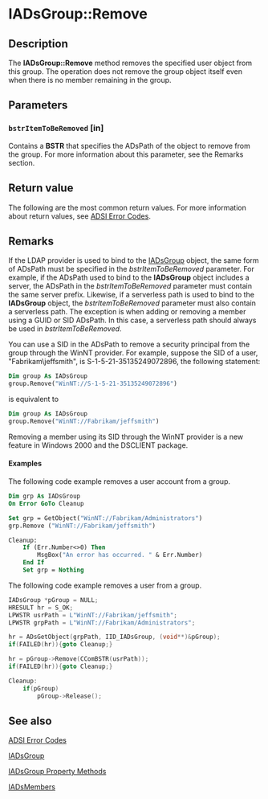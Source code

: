 # IADsGroup::Remove

## Description

The **IADsGroup::Remove** method removes the specified user object from this group. The operation does not remove the group object itself even when there is no member remaining in the group.

## Parameters

### `bstrItemToBeRemoved` [in]

Contains a **BSTR** that specifies the ADsPath of the object to remove from the group. For more information about this parameter, see the Remarks section.

## Return value

The following are the most common return values. For more information about return values, see [ADSI Error Codes](https://learn.microsoft.com/windows/desktop/ADSI/adsi-error-codes).

## Remarks

If the LDAP provider is used to bind to the [IADsGroup](https://learn.microsoft.com/windows/desktop/api/iads/nn-iads-iadsgroup) object, the same form of ADsPath must be specified in the *bstrItemToBeRemoved* parameter. For example, if the ADsPath used to bind to the **IADsGroup** object includes a server, the ADsPath in the *bstrItemToBeRemoved* parameter must contain the same server prefix. Likewise, if a serverless path is used to bind to the **IADsGroup** object, the *bstrItemToBeRemoved* parameter must also contain a serverless path. The exception is when adding or removing a member using a GUID or SID ADsPath. In this case, a serverless path should always be used in *bstrItemToBeRemoved*.

You can use a SID in the ADsPath to remove a security principal from the group through the WinNT provider. For example, suppose the SID of a user, "Fabrikam\jeffsmith", is S-1-5-21-35135249072896, the following statement:

```vb
Dim group As IADsGroup
group.Remove("WinNT://S-1-5-21-35135249072896")
```

is equivalent to

```vb
Dim group As IADsGroup
group.Remove("WinNT://Fabrikam/jeffsmith")
```

Removing a member using its SID through the WinNT provider is a new feature in Windows 2000 and the DSCLIENT package.

#### Examples

The following code example removes a user account from a group.

```vb
Dim grp As IADsGroup
On Error GoTo Cleanup

Set grp = GetObject("WinNT://Fabrikam/Administrators")
grp.Remove ("WinNT://Fabrikam/jeffsmith")

Cleanup:
    If (Err.Number<>0) Then
        MsgBox("An error has occurred. " & Err.Number)
    End If
    Set grp = Nothing
```

The following code example removes a user from a group.

```cpp
IADsGroup *pGroup = NULL;
HRESULT hr = S_OK;
LPWSTR usrPath = L"WinNT://Fabrikam/jeffsmith";
LPWSTR grpPath = L"WinNT://Fabrikam/Administrators";

hr = ADsGetObject(grpPath, IID_IADsGroup, (void**)&pGroup);
if(FAILED(hr)){goto Cleanup;}

hr = pGroup->Remove(CComBSTR(usrPath));
if(FAILED(hr)){goto Cleanup;}

Cleanup:
    if(pGroup)
        pGroup->Release();
```

## See also

[ADSI Error Codes](https://learn.microsoft.com/windows/desktop/ADSI/adsi-error-codes)

[IADsGroup](https://learn.microsoft.com/windows/desktop/api/iads/nn-iads-iadsgroup)

[IADsGroup Property Methods](https://learn.microsoft.com/windows/desktop/ADSI/iadsgroup-property-methods)

[IADsMembers](https://learn.microsoft.com/windows/desktop/api/iads/nn-iads-iadsmembers)
